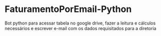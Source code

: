 # FaturamentoPorEmail-Python
Bot python para acessar tabela no google drive, fazer a leitura e cálculos necessários e escrever e-mail com os dados requisitados para a diretoria
